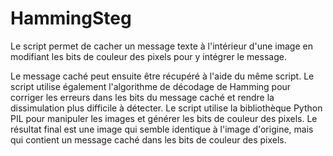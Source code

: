 # HammingSteg
Le script permet de cacher un message texte à l'intérieur d'une image en modifiant les bits de couleur des pixels pour y intégrer le message. 

Le message caché peut ensuite être récupéré à l'aide du même script. Le script utilise également l'algorithme de décodage de Hamming pour corriger les erreurs dans les bits du message caché et rendre la dissimulation plus difficile à détecter. Le script utilise la bibliothèque Python PIL pour manipuler les images et générer les bits de couleur des pixels. Le résultat final est une image qui semble identique à l'image d'origine, mais qui contient un message caché dans les bits de couleur des pixels.
